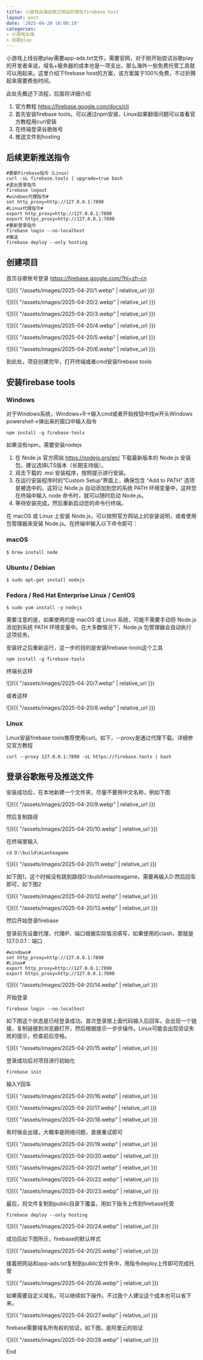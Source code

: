 ```yaml
---
title: 小游戏出海谷歌之网站托管在firebase host
layout: post
date: '2025-04-20 10:00:10'
categories:
- 小游戏出海
- 谷歌play
---
```


小游戏上线谷歌play需要app-ads.txt文件，需要官网，对于刚开始尝试谷歌play的开发者来说，域名+服务器的成本也是一项支出，那么海外一些免费托管工具就可以用起来。这里介绍下firebase host的方案，该方案属于100%免费，不过折腾起来需要费些时间。

此处先概述下流程，后面将详细介绍

1. 官方教程 https://firebase.google.com/docs/cli
2. 首先安装firebase tools。可以通过npm安装，Linux如果翻墙问题可以查看官方教程用curl安装
3. 在终端登录谷歌账号
4. 推送文件到hosting

## 后续更新推送指令

```
#更新Firebase指令（Linux）
curl -sL firebase.tools | upgrade=true bash
#退出登录指令
firebase logout
#windows代理指令#
set http_proxy=http://127.0.0.1:7890
#Linux代理指令#
export http_proxy=http://127.0.0.1:7890
export https_proxy=http://127.0.0.1:7890
#重新登录指令
firebase login --no-localhost
#推送
firebase deploy --only hosting
```

## 创建项目

首页谷歌账号登录 https://firebase.google.com/?hl=zh-cn

![]({{ "/assets/images/2025-04-20/1.webp" | relative_url }})

![]({{ "/assets/images/2025-04-20/2.webp" | relative_url }})

![]({{ "/assets/images/2025-04-20/3.webp" | relative_url }})

![]({{ "/assets/images/2025-04-20/4.webp" | relative_url }})

![]({{ "/assets/images/2025-04-20/5.webp" | relative_url }})

![]({{ "/assets/images/2025-04-20/6.webp" | relative_url }})

到此处，项目创建完毕，打开终端或者cmd安装firebase tools

## 安装firebase tools

### Windows

对于Windows系统，Windows+R→输入cmd或者开始按钮中找w开头Windows powershell→弹出来的窗口中输入指令

```
npm install -g firebase-tools
```

如果没有npm，需要安装nodejs

1. 在 Node.js 官方网站 https://nodejs.org/en/ 下载最新版本的 Node.js 安装包，建议选择LTS版本（长期支持版）。
2. 双击下载的 .msi 安装程序，按照提示进行安装。
3. 在运行安装程序时的“Custom Setup”界面上，确保包含 “Add to PATH” 选项是被选中的。这将让 Node.js 自动添加到您的系统 PATH 环境变量中，这样您在终端中输入 node 命令时，就可以随时启动 Node.js。
4. 等待安装完成，然后重新启动您的命令行终端。

在 macOS 或 Linux 上安装 Node.js，可以按照官方网站上的安装说明，或者使用包管理器来安装 Node.js。在终端中输入以下命令即可：

### macOS

```
$ brew install node
```

### Ubuntu / Debian

```
$ sudo apt-get install nodejs
```

### Fedora / Red Hat Enterprise Linux / CentOS

```
$ sudo yum install -y nodejs
```

需要注意的是，如果使用的是 macOS 或 Linux 系统，可能不需要手动将 Node.js 添加到系统 PATH 环境变量中。在大多数情况下，Node.js 包管理器会自动执行这项任务。

安装好之后重新运行，这一步的目的是安装firebase-tools这个工具

```
npm install -g firebase-tools
```

终端长这样

![]({{ "/assets/images/2025-04-20/7.webp" | relative_url }})

或者这样

![]({{ "/assets/images/2025-04-20/8.webp" | relative_url }})

### Linux

Linux安装firebase tools推荐使用curl。如下，--proxy是通过代理下载。详细参见官方教程

```
curl --proxy 127.0.0.1:7890 -sL https://firebase.tools | bash
```

## 登录谷歌账号及推送文件

安装成功后，在本地新建一个文件夹，尽量不要用中文名称，例如下图

![]({{ "/assets/images/2025-04-20/9.webp" | relative_url }})

然后复制路径

![]({{ "/assets/images/2025-04-20/10.webp" | relative_url }})

在终端里输入

```
cd D:\build\miaoteagame
```

![]({{ "/assets/images/2025-04-20/11.webp" | relative_url }})

如下图1，这个时候没有跳到路径D:\\build\\miaoteagame，需要再输入D:然后回车即可，如下图2

![]({{ "/assets/images/2025-04-20/12.webp" | relative_url }})

![]({{ "/assets/images/2025-04-20/13.webp" | relative_url }})

然后开始登录firebase

登录前先设置代理，代理IP、端口根据实际情况填写，如果使用的clash，那就是127.0.0.1：端口

```
#windows#
set http_proxy=http://127.0.0.1:7890
#Linux#
export http_proxy=http://127.0.0.1:7890
export https_proxy=http://127.0.0.1:7890
```

![]({{ "/assets/images/2025-04-20/14.webp" | relative_url }})

开始登录

```
firebase login --no-localhost
```

如下图这个状态是已经登录成功。首次登录按上面代码输入后回车，会出现一个链接，复制链接到浏览器打开，然后根据提示一步步操作。Linux可能会出现验证失败的提示，检查前后空格。

![]({{ "/assets/images/2025-04-20/15.webp" | relative_url }})

登录成功后对项目进行初始化

```
firebase init
```

输入Y回车

![]({{ "/assets/images/2025-04-20/16.webp" | relative_url }})

![]({{ "/assets/images/2025-04-20/17.webp" | relative_url }})

![]({{ "/assets/images/2025-04-20/18.webp" | relative_url }})

有时候会出错，大概率是网络问题，直接重试即可

![]({{ "/assets/images/2025-04-20/19.webp" | relative_url }})

![]({{ "/assets/images/2025-04-20/20.webp" | relative_url }})

![]({{ "/assets/images/2025-04-20/21.webp" | relative_url }})

![]({{ "/assets/images/2025-04-20/22.webp" | relative_url }})

![]({{ "/assets/images/2025-04-20/23.webp" | relative_url }})

最后，将文件复制到public目录下覆盖，用如下指令上传到firebase托管

```
firebase deploy --only hosting
```

![]({{ "/assets/images/2025-04-20/24.webp" | relative_url }})

成功后如下图所示，firebase的默认样式

![]({{ "/assets/images/2025-04-20/25.webp" | relative_url }})

接着把网站和app-ads.txt复制到public文件夹中，用指令deploy上传即可完成托管

![]({{ "/assets/images/2025-04-20/26.webp" | relative_url }})

如果需要自定义域名，可以继续如下操作。不过我个人建议这个成本也可以省下来。

![]({{ "/assets/images/2025-04-20/27.webp" | relative_url }})

firebase需要域名所有权的验证，如下图，是阿里云的验证

![]({{ "/assets/images/2025-04-20/28.webp" | relative_url }})

End
